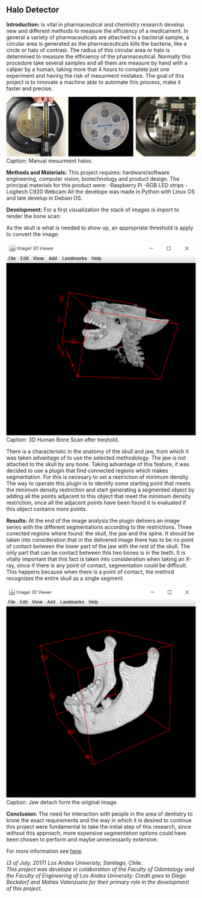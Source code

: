 ## Halo Detector

**Introduction:** 
Is vital in pharmaceutical and chemistry research develop new and different methods to measure the efficiency of a medicament. In general a variety of pharmaceuticals are attached to a bacterial sample, a circular area is generated as the pharmaceuticals kills the bacteria, like a circle or halo of contrast. The radius of this circular area or halo is determined to measure the efficiency of the pharmaceutical. Normally this procedure take several samples and all them are measure by hand with a caliper by a human, taking more that 4 hours to complete just one experiment and having the risk of mesurment mistakes. The goal of this project is to innovate a machine able to automate this process, make it faster and precise.

<img src = "images/Halo_Detector/Manual.png?raw=true">
Caption: Manual mesurment halos.

**Methods and Materials:**
This project requires: hardware/software engineering, computer vision, biotechnology and product design. 
The principal materials for this product were:
-Raspberry Pi
-RGB LED strips
-Logitech C920 Webcam
All the develope was made in Python with Linux OS and late develop in Debian OS. 

**Development:**
For a first visualization the stack of images is import to render the bone scan:



As the skull is what is needed to show up, an appropriate threshold is apply to convert the image:

<img src = "images/JawDetachmentResults/Img_original.png?raw=true">
Caption: 3D Human Bone Scan after treshold.

There is a characteristic in the anatomy of the skull and jaw, from which it was taken advantage of to use the selected methodology. The jaw is not attached to the skull by any bone. Taking advantage of this feature, it was decided to use a plugin that find connected regions which makes segmentation. For this is necesary to set a restriction of minimum density. The way to operate this plugin is to identify some starting point that meets the minimum density restriction and start generating a segmented object by adding all the points adjacent to this object that meet the minimum density restriction, once all the adjacent points have been found it is evaluated if this object contains more points. 

**Results:**
At the end of the image analysis the plugin delivers an image series with the different segmentations according to the restrictions. Three conected regions where found: the skull, the jaw and the spine. It should be taken into consideration that in the delivered image there has to be no point of contact between the lower part of the jaw with the rest of the skull. The only part that can be contact between this two bones is in the teeth. 
It is vitally important that this fact is taken into consideration when taking an X-ray, since if there is any point of contact, segmentation could be difficult. This happens because when there is a point of contact, the method recognizes the entire skull as a single segment.

<img src = "images/JawDetachmentResults/Img_final.png?raw=true">
Caption: Jaw detach form the original image.

**Conclusion:**
The need for interaction with people in the area of dentistry to know the exact requirements and the way in which it is desired to continue this project were fundamental to take the initial step of this research, since without this approach, more expensive segmentation options could have been chosen to perform and maybe unnecessarily extensive.

For more information see <a href="https://github.com/RodrigoAlzola/RodrigoAlzola.github.io/blob/master/pdf/JawDetach_Alzola_Valenzuela_Beckdorf.pdf">here</a>.

_(3 of July, 2017) Los Andes Univeristy, Santiago, Chile. <br>
This project was develope in colaboration of the Faculty of Odontology and the Faculty of Engineering of Los Andes University.
Credit goes to  Diego Beckdorf and Matías Valenzuela for their primary role in the development of this project._

